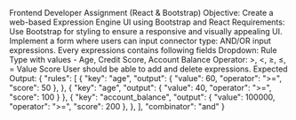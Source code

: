 Frontend Developer Assignment (React & Bootstrap)
Objective:
Create a web-based Expression Engine UI using Bootstrap and React
Requirements:
Use Bootstrap for styling to ensure a responsive and visually appealing UI.
Implement a form where users can 
input connector type: AND/OR
input expressions. Every expressions contains following fields
Dropdown: Rule Type with values - Age, Credit Score, Account Balance
Operator: >, <, ≥, ≤, =
Value
Score
User should be able to add and delete expressions.
Expected Output:
{
    "rules": [
          {
            "key": "age",
            "output": {
                "value": 60,
                "operator": ">=",
                "score": 50
            },
        },
        {
            "key": "age",
            "output": {
                "value": 40,
                "operator": ">=",
                "score": 100
            }
        },
        {
            "key": "account_balance",
            "output": {
                "value": 100000,
                "operator": ">=",
                "score": 200
            },
        },
    ],
    "combinator": "and"
}
